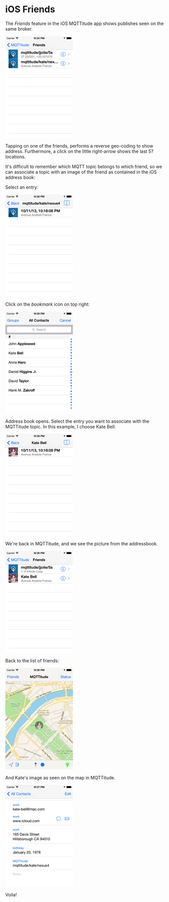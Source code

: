 # iOS Friends

The _Friends_ feature in the iOS MQTTitude app shows publishes seen on the same broker.

![](ios-friends-01.png)

Tapping on one of the friends, performs a reverse geo-coding to show address. Furthermore, a click on the little right-arrow shows the last 5? locations.

It's difficult to remember which MQTT topic belongs to which friend, so we can associate a topic with an image of the friend as contained in the iOS address book:

Select an entry:

![](ios-friends-02.png)

Click on the _bookmark_ icon on top right:

![](ios-friends-03.png)

Address book opens. Select the entry you want to associate with the MQTTitude topic. In this
example, I choose Kate Bell:

![](ios-friends-04.png)

We're back in MQTTitude, and we see the picture from the addressbook.

![](ios-friends-05.png)

Back to the list of friends: 

![](ios-friends-06.png)

And Kate's image as seen on the map in MQTTitude.

![](ios-friends-07.png)

Voila!
